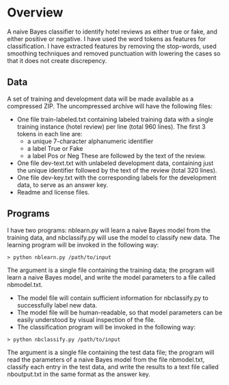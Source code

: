 # Overview
A naive Bayes classifier to identify hotel reviews as either true or fake, and either positive or negative. I have used the word tokens as features for classification.
I have extracted features by removing the stop-words, used smoothing techniques and removed punctuation with lowering the cases so that it does not create discrepency.

## Data
A set of training and development data will be made available as a compressed ZIP. The uncompressed archive will have the following files:

- One file train-labeled.txt containing labeled training data with a single training instance (hotel review) per line (total 960 lines). The first 3 tokens in each line are:
  * a unique 7-character alphanumeric identifier
  * a label True or Fake
  * a label Pos or Neg
These are followed by the text of the review.
- One file dev-text.txt with unlabeled development data, containing just the unique identifier followed by the text of the review (total 320 lines).
- One file dev-key.txt with the corresponding labels for the development data, to serve as an answer key.
- Readme and license files.

## Programs
I have two programs: nblearn.py will learn a naive Bayes model from the training data, and nbclassify.py will use the model to classify new data. The learning program will be invoked in the following way:

```
> python nblearn.py /path/to/input
```

The argument is a single file containing the training data; the program will learn a naive Bayes model, and write the model parameters to a file called nbmodel.txt.

- The model file will contain sufficient information for nbclassify.py to successfully label new data.
- The model file will be human-readable, so that model parameters can be easily understood by visual inspection of the file.
- The classification program will be invoked in the following way:

```
> python nbclassify.py /path/to/input
```

The argument is a single file containing the test data file; the program will read the parameters of a naive Bayes model from the file nbmodel.txt, classify each entry in the test data, and write the results to a text file called nboutput.txt in the same format as the answer key.
